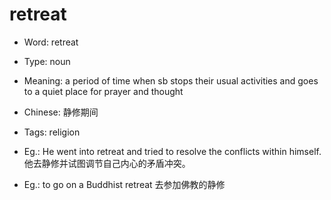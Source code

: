# retreat

- Word: retreat

- Type: noun
- Meaning: a period of time when sb stops their usual activities and goes to a quiet place for prayer and thought
- Chinese: 静修期间
- Tags: religion
- Eg.: He went into retreat and tried to resolve the conflicts within himself. 他去静修并试图调节自己内心的矛盾冲突。
- Eg.: to go on a Buddhist retreat 去参加佛教的静修

